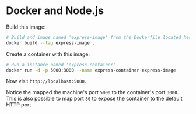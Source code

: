 # Docker and Node.js

Build this image:

```sh
# Build and image named 'express-image' from the Dockerfile located here.
docker build --tag express-image .
```

Create a container with this image:

```sh
# Run a instance named 'express-container'.
docker run -d -p 5000:3000 --name express-container express-image
```

Now visit `http://localhost:5000`.

Notice the mapped the machine's port `5000` to the container's port `3000`. This is also possible to map port `80` to expose the container to the default HTTP port.

